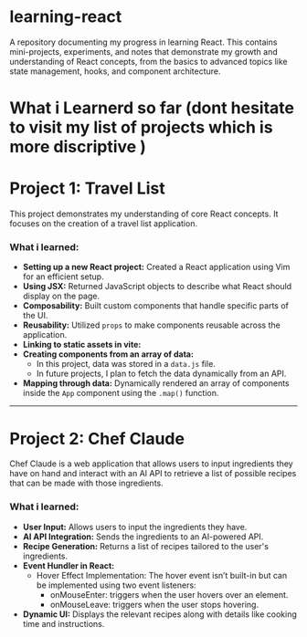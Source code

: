 # learning-react
A repository documenting my progress in learning React. This contains mini-projects, experiments, and notes that demonstrate my growth and understanding of React concepts, from the basics to advanced topics like state management, hooks, and component architecture.
# What i Learnerd so far (dont hesitate to visit my list of projects which is more discriptive )
  # Project 1: Travel List
  
  This project demonstrates my understanding of core React concepts. It focuses on the creation of a travel list application.
  
  ### What i learned:
  - **Setting up a new React project:** Created a React application using Vim for an efficient setup.
  - **Using JSX:** Returned JavaScript objects to describe what React should display on the page.
  - **Composability:** Built custom components that handle specific parts of the UI.
  - **Reusability:** Utilized `props` to make components reusable across the application.
  - **Linking to static assets in vite:**
  - **Creating components from an array of data:**
      - In this project, data was stored in a `data.js` file.
      - In future projects, I plan to fetch the data dynamically from an API.
  - **Mapping through data:** Dynamically rendered an array of components inside the `App` component using the `.map()` function.
  
  ---
  
  # Project 2: Chef Claude
  
  Chef Claude is a web application that allows users to input ingredients they have on hand and interact with an AI API to retrieve a list of possible recipes that can be made with those ingredients.
  
  ### What i learned:
  - **User Input:** Allows users to input the ingredients they have.
  - **AI API Integration:** Sends the ingredients to an AI-powered API.
  - **Recipe Generation:** Returns a list of recipes tailored to the user's ingredients.
  - **Event Hundler in React:**
    - Hover Effect Implementation: The hover event isn’t built-in but can be implemented using two event listeners:
      - onMouseEnter: triggers when the user hovers over an element.
      - onMouseLeave: triggers when the user stops hovering.
  - **Dynamic UI:** Displays the relevant recipes along with details like cooking time and instructions.


  
